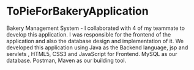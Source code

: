 # ToPieForBakeryApplication
Bakery Management System - I collaborated with 4 of my teammate to develop this application. 
I was responsible for the frontend of the application and also the database design and implementation of it.
We developed this application using Java as the Backend language, jsp and servlets , HTML5, CSS3 and JavaScript for Frontend. 
MySQL as our database. Postman, Maven as our building tool.
